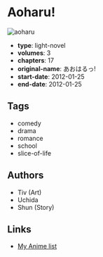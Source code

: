# Aoharu!

![aoharu](https://cdn.myanimelist.net/images/manga/2/124997.jpg)

-   **type**: light-novel
-   **volumes**: 3
-   **chapters**: 17
-   **original-name**: あおはるっ!
-   **start-date**: 2012-01-25
-   **end-date**: 2012-01-25

## Tags

-   comedy
-   drama
-   romance
-   school
-   slice-of-life

## Authors

-   Tiv (Art)
-   Uchida
-   Shun (Story)

## Links

-   [My Anime list](https://myanimelist.net/manga/62789/Aoharu)
